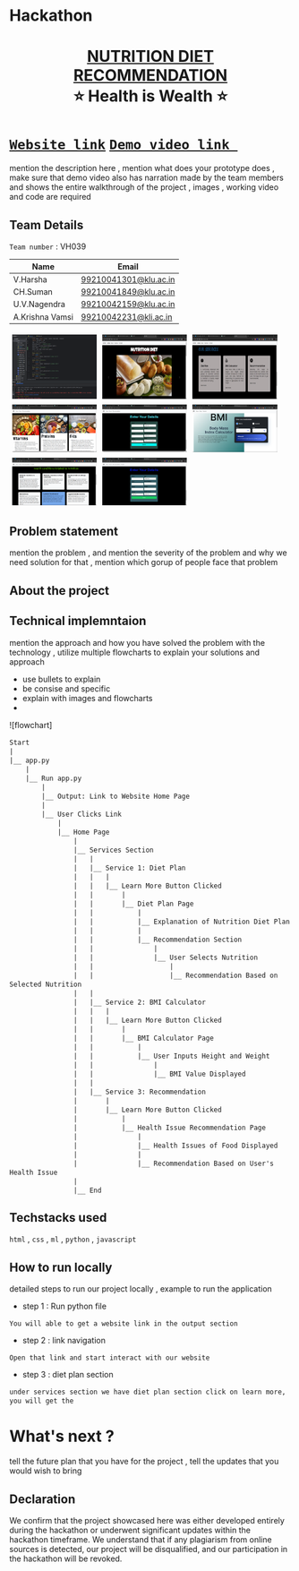 # Hackathon
<h1 align="center" style="border-bottom: none">
    <b>
        <a href="https://www.google.com">NUTRITION DIET RECOMMENDATION </a><br>
    </b>
    ⭐️ Health is Wealth ⭐️ <br>
</h1>

# [`Website link`](http://www.google.com)  [`Demo video link `](http://www.google.com) 
mention the description here , mention what does your prototype does  , make sure that demo video also has narration made by the team members and shows the entire walkthrough of the project , images , working video and code are required
## Team Details
`Team number` : VH039

| Name    | Email           |
|---------|-----------------|
| V.Harsha | 99210041301@klu.ac.in |
| CH.Suman | 99210041849@klu.ac.in |
| U.V.Nagendra | 99210042159@klu.ac.in |
| A.Krishna Vamsi | 99210042231@kli.ac.in |

<div style="display: flex; flex-wrap: wrap;">
    <img src="https://github.com/HARSHAVINJAMURI/Hackathon/blob/main/Templates/1.png?raw=true" alt="Image 1" style="width: 30%; margin: 5px;"> 
    <img src="https://github.com/HARSHAVINJAMURI/Hackathon/blob/main/Templates/2.png?raw=true" alt="Image 2" style="width: 30%; margin: 5px;">
    <img src="https://github.com/HARSHAVINJAMURI/Hackathon/blob/main/Templates/3.png?raw=true" alt="Image 3" style="width: 30%; margin: 5px;">
    <img src="https://github.com/HARSHAVINJAMURI/Hackathon/blob/main/Templates/4.png?raw=true" alt="Image 4" style="width: 30%; margin: 5px;">
    <img src="https://github.com/HARSHAVINJAMURI/Hackathon/blob/main/Templates/5.png?raw=true" alt="Image 5" style="width: 30%; margin: 5px;">
    <img src="https://github.com/HARSHAVINJAMURI/Hackathon/blob/main/Templates/6.png?raw=true" alt="Image 6" style="width: 30%; margin: 5px;">
    <img src="https://github.com/HARSHAVINJAMURI/Hackathon/blob/main/Templates/7.png?raw=true" alt="Image 7" style="width: 30%; margin: 5px;">
    <img src="https://github.com/HARSHAVINJAMURI/Hackathon/blob/main/Templates/8.png?raw=true" alt="Image 8" style="width: 30%; margin: 5px;">
</div>

## Problem statement 
mention the problem , and mention the severity of the problem and why we need solution for that  , mention which gorup of people face that problem
## About the project


## Technical implemntaion 
mention the approach and how you have solved the problem with the technology , utilize multiple flowcharts to explain your solutions and approach
- use bullets to explain
- be consise and specific
- explain with images and flowcharts
- 
![flowchart]
```
Start
|
|__ app.py
    |
    |__ Run app.py
        |
        |__ Output: Link to Website Home Page
        |
        |__ User Clicks Link
            |
            |__ Home Page
                |
                |__ Services Section
                |   |
                |   |__ Service 1: Diet Plan
                |   |   |
                |   |   |__ Learn More Button Clicked
                |   |       |
                |   |       |__ Diet Plan Page
                |   |           |
                |   |           |__ Explanation of Nutrition Diet Plan
                |   |           |
                |   |           |__ Recommendation Section
                |   |               |
                |   |               |__ User Selects Nutrition
                |   |                   |
                |   |                   |__ Recommendation Based on Selected Nutrition
                |   |
                |   |__ Service 2: BMI Calculator
                |   |   |
                |   |   |__ Learn More Button Clicked
                |   |       |
                |   |       |__ BMI Calculator Page
                |   |           |
                |   |           |__ User Inputs Height and Weight
                |   |               |
                |   |               |__ BMI Value Displayed
                |   |
                |   |__ Service 3: Recommendation
                |       |
                |       |__ Learn More Button Clicked
                |           |
                |           |__ Health Issue Recommendation Page
                |               |
                |               |__ Health Issues of Food Displayed
                |               |
                |               |__ Recommendation Based on User's Health Issue
                |
                |__ End
  ```

## Techstacks used 
`html` , `css` , `ml` , `python` , `javascript`

## How to run locally 
detailed steps to run our project locally , example to run the application 
- step 1 : Run python file 
```
You will able to get a website link in the output section
```
- step 2 : link navigation
```
Open that link and start interact with our website
```
- step 3 : diet plan section
```
under services section we have diet plan section click on learn more, you will get the 
```

# What's next ?
tell the future plan that you have for the project , tell the updates that you would wish to bring

## Declaration
We confirm that the project showcased here was either developed entirely during the hackathon or underwent significant updates within the hackathon timeframe. We understand that if any plagiarism from online sources is detected, our project will be disqualified, and our participation in the hackathon will be revoked.
